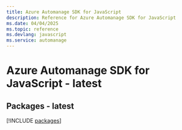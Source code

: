 ```yaml
---
title: Azure Automanage SDK for JavaScript
description: Reference for Azure Automanage SDK for JavaScript
ms.date: 04/04/2025
ms.topic: reference
ms.devlang: javascript
ms.service: automanage
---
```

# Azure Automanage SDK for JavaScript - latest
## Packages - latest
[!INCLUDE [packages](automanage-index.md)]